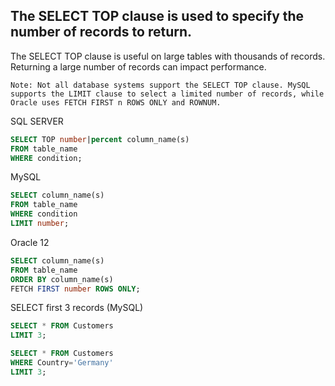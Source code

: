 ## The SELECT TOP clause is used to specify the number of records to return.

The SELECT TOP clause is useful on large tables with thousands of records. Returning a large number of records can impact performance.

```
Note: Not all database systems support the SELECT TOP clause. MySQL supports the LIMIT clause to select a limited number of records, while Oracle uses FETCH FIRST n ROWS ONLY and ROWNUM.
```

SQL SERVER
```sql
SELECT TOP number|percent column_name(s)
FROM table_name
WHERE condition;
```
MySQL
```sql
SELECT column_name(s)
FROM table_name
WHERE condition
LIMIT number;
```
Oracle 12
```sql
SELECT column_name(s)
FROM table_name
ORDER BY column_name(s)
FETCH FIRST number ROWS ONLY;
```

SELECT first 3 records (MySQL)
```sql
SELECT * FROM Customers
LIMIT 3;
```

```sql
SELECT * FROM Customers
WHERE Country='Germany'
LIMIT 3;
```

